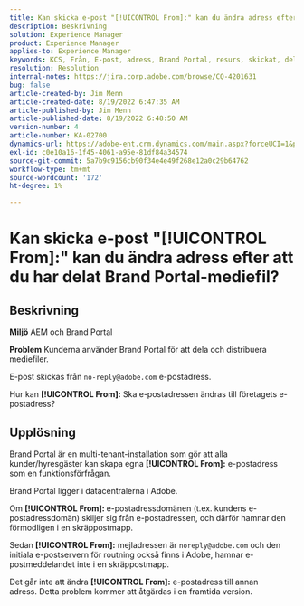 ```yaml
---
title: Kan skicka e-post "[!UICONTROL From]:" kan du ändra adress efter att du har delat Brand Portal-mediefil?
description: Beskrivning
solution: Experience Manager
product: Experience Manager
applies-to: Experience Manager
keywords: KCS, Från, E-post, adress, Brand Portal, resurs, skickat, delat
resolution: Resolution
internal-notes: https://jira.corp.adobe.com/browse/CQ-4201631
bug: false
article-created-by: Jim Menn
article-created-date: 8/19/2022 6:47:35 AM
article-published-by: Jim Menn
article-published-date: 8/19/2022 6:48:50 AM
version-number: 4
article-number: KA-02700
dynamics-url: https://adobe-ent.crm.dynamics.com/main.aspx?forceUCI=1&pagetype=entityrecord&etn=knowledgearticle&id=53c07fcc-8a1f-ed11-b83e-0022480866ad
exl-id: c0e10a16-1f45-4061-a95e-81df84a34574
source-git-commit: 5a7b9c9156cb90f34e4e49f268e12a0c29b64762
workflow-type: tm+mt
source-wordcount: '172'
ht-degree: 1%

---
```


# Kan skicka e-post &quot;[!UICONTROL From]:&quot; kan du ändra adress efter att du har delat Brand Portal-mediefil?

## Beskrivning


<b>Miljö</b>
AEM och Brand Portal

<b>Problem</b>
Kunderna använder Brand Portal för att dela och distribuera mediefiler.

E-post skickas från `no-reply@adobe.com` e-postadress.

Hur kan <b>[!UICONTROL From]:</b> Ska e-postadressen ändras till företagets e-postadress?


## Upplösning


Brand Portal är en multi-tenant-installation som gör att alla kunder/hyresgäster kan skapa egna <b>[!UICONTROL From]:</b> e-postadress som en funktionsförfrågan.

Brand Portal ligger i datacentralerna i Adobe.

Om <b>[!UICONTROL From]: </b>e-postadressdomänen (t.ex. kundens e-postadressdomän) skiljer sig från e-postadressen, och därför hamnar den förmodligen i en skräppostmapp.

Sedan <b>[!UICONTROL From]:</b> mejladressen är `noreply@adobe.com` och den initiala e-postservern för routning också finns i Adobe, hamnar e-postmeddelandet inte i en skräppostmapp.

Det går inte att ändra <b>[!UICONTROL From]:</b> e-postadress till annan adress. Detta problem kommer att åtgärdas i en framtida version.
